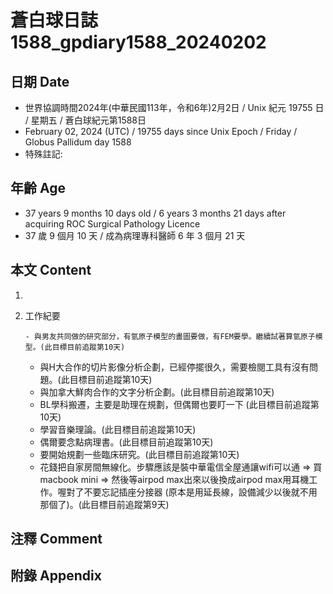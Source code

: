 [_metadata_:encoding]: - "utf-8"
[_metadata_:language]: - "zh-Hant-TW"
[_metadata_:fileformat]: - "markdown"
[_metadata_:MIME_type]: - "text/plain"
[_metadata_:markdown_version]: - "commonmark version 0.30"
[_metadata_:markdown_spec]: - "https://spec.commonmark.org/0.30/"

# 蒼白球日誌1588_gpdiary1588_20240202 #

## 日期 Date ##

* 世界協調時間2024年(中華民國113年，令和6年)2月2日 / Unix 紀元 19755 日 / 星期五 / 蒼白球紀元第1588日
* February 02, 2024 (UTC) / 19755 days since Unix Epoch / Friday / Globus Pallidum day 1588
* 特殊註記:

## 年齡 Age ##

* 37 years 9 months 10 days old / 6 years 3 months 21 days after acquiring ROC Surgical Pathology Licence
* 37 歲 9 個月 10 天 / 成為病理專科醫師 6 年 3 個月 21 天

## 本文 Content ##

1. 

    
2. 工作紀要

       - 與男友共同做的研究部分，有氫原子模型的畫圖要做，有FEM要學。繼續試著算氫原子模型。(此目標目前追蹤第10天)
   - 與H大合作的切片影像分析企劃，已經停擺很久，需要檢閱工具有沒有問題。(此目標目前追蹤第10天)
   - 與加拿大鮮肉合作的文字分析企劃。(此目標目前追蹤第10天)
   - BL學科搬遷，主要是助理在規劃，但偶爾也要盯一下 (此目標目前追蹤第10天)
   - 學習音樂理論。(此目標目前追蹤第10天)
   - 偶爾要念點病理書。(此目標目前追蹤第10天)
   - 要開始規劃一些臨床研究。(此目標目前追蹤第10天)
   - 花錢把自家房間無線化。步驟應該是裝中華電信全屋通讓wifi可以通 => 買macbook mini => 然後等airpod max出來以後換成airpod max用耳機工作。喔對了不要忘記插座分接器 (原本是用延長線，設備減少以後就不用那個了)。(此目標目前追蹤第9天)


## 注釋 Comment ##


## 附錄 Appendix ##

